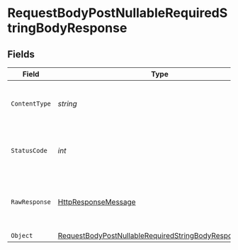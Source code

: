 # RequestBodyPostNullableRequiredStringBodyResponse


## Fields

| Field                                                                                                                                     | Type                                                                                                                                      | Required                                                                                                                                  | Description                                                                                                                               |
| ----------------------------------------------------------------------------------------------------------------------------------------- | ----------------------------------------------------------------------------------------------------------------------------------------- | ----------------------------------------------------------------------------------------------------------------------------------------- | ----------------------------------------------------------------------------------------------------------------------------------------- |
| `ContentType`                                                                                                                             | *string*                                                                                                                                  | :heavy_check_mark:                                                                                                                        | HTTP response content type for this operation                                                                                             |
| `StatusCode`                                                                                                                              | *int*                                                                                                                                     | :heavy_check_mark:                                                                                                                        | HTTP response status code for this operation                                                                                              |
| `RawResponse`                                                                                                                             | [HttpResponseMessage](https://learn.microsoft.com/en-us/dotnet/api/system.net.http.httpresponsemessage?view=net-5.0)                      | :heavy_minus_sign:                                                                                                                        | Raw HTTP response; suitable for custom response parsing                                                                                   |
| `Object`                                                                                                                                  | [RequestBodyPostNullableRequiredStringBodyResponseBody](../../models/operations/RequestBodyPostNullableRequiredStringBodyResponseBody.md) | :heavy_minus_sign:                                                                                                                        | OK                                                                                                                                        |